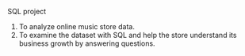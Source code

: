 SQL project 
1. To analyze online music store data.
2. To examine the dataset with SQL and help the store understand its business growth by answering questions.
